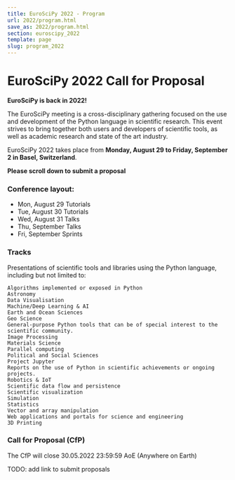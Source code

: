 ```yaml
---
title: EuroSciPy 2022 - Program
url: 2022/program.html
save_as: 2022/program.html
section: euroscipy_2022
template: page
slug: program_2022
---
```


# EuroSciPy 2022 Call for Proposal

**EuroSciPy is back in 2022!**

The EuroSciPy meeting is a cross-disciplinary gathering focused on the use and
development of the Python language in scientific research. This event strives
to bring together both users and developers of scientific tools, as well as
academic research and state of the art industry.

EuroSciPy 2022 takes place from **Monday, August 29 to Friday, September 2 in Basel, Switzerland**.

**Please scroll down to submit a proposal**

### Conference layout:

- Mon, August 29 Tutorials
- Tue, August 30 Tutorials
- Wed, August 31 Talks
- Thu, September Talks
- Fri, September Sprints

### Tracks

Presentations of scientific tools and libraries using the Python language,
including but not limited to:

    Algorithms implemented or exposed in Python
    Astronomy
    Data Visualisation
    Machine/Deep Learning & AI
    Earth and Ocean Sciences
    Geo Science
    General-purpose Python tools that can be of special interest to the scientific community.
    Image Processing
    Materials Science
    Parallel computing
    Political and Social Sciences
    Project Jupyter
    Reports on the use of Python in scientific achievements or ongoing projects.
    Robotics & IoT
    Scientific data flow and persistence
    Scientific visualization
    Simulation
    Statistics
    Vector and array manipulation
    Web applications and portals for science and engineering
    3D Printing

### Call for Proposal (CfP)

The CfP will close 30.05.2022 23:59:59 AoE (Anywhere on Earth)

TODO: add link to submit proposals
